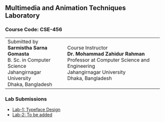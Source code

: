 ## Multimedia and Animation Techniques Laboratory

### **Course Code:** CSE-456

<table style="width:100%">
  <tr>
    <td> 
      Submitted by <br>
      <b>Sarmistha Sarna Gomasta</b> <br>
      B. Sc. in Computer Science <br>
      Jahangirnagar University <br>
      Dhaka, Bangladesh
    </td>
    <td> 
      Course Instructor <br>
      <b>Dr. Mohammad Zahidur Rahman</b> <br>
      Professor at Computer Science and Engineering <br>
      Jahangirnagar University <br>
      Dhaka, Bangladesh
    </td>
   
  </tr>
</table>
 

### Lab Submissions
- [Lab-1: Typeface Design](/Lab1)
- [Lab-2: To be added]()
